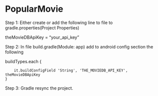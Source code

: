 # PopularMovie

Step 1:
Either create or add the following line to file to gradle.properties(Project Properties)

theMovieDBApiKey = “your_api_key”



Step 2:
In file build.gradle(Module: app)
add to android config section the following 

buildTypes.each {

        it.buildConfigField 'String', 'THE_MOVIEDB_API_KEY', theMovieDBApiKey
    }
    
    
Step 3:
Gradle resync the project.
